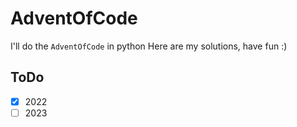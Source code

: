 # AdventOfCode

I'll do the `AdventOfCode` in python
Here are my solutions, have fun :)

## ToDo

- [x] 2022
- [ ] 2023
